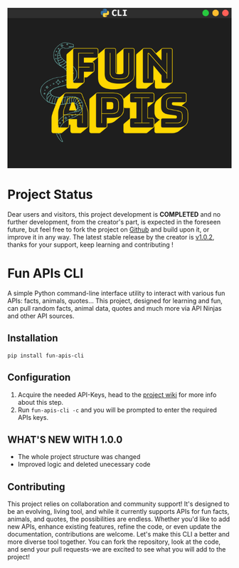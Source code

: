 ![Fun APIs CLI Logo](https://raw.githubusercontent.com/tahadnan/Fun-APIs-CLI/main/Fun_APIs_logo.png)

# Project Status
Dear users and visitors, this project development is **COMPLETED** and no further development, from the creator's part, is expected in the foreseen future, but feel free to fork the project on [Github](https://github.com/tahadnan/Fun-APIs-CLI) and build upon it, or improve it in any way. The latest stable release by the creator is [v1.0.2](https://pypi.org/project/fun-apis-cli/), thanks for your support, keep learning and contributing !  

# Fun APIs CLI

A simple Python command-line interface utility to interact with various fun APIs: facts, animals, quotes...
This project, designed for learning and fun, can pull random facts, animal data, quotes and much more via API Ninjas and other API sources.

## Installation
```
pip install fun-apis-cli
```

## Configuration
1. Acquire the needed API-Keys, head to the [project wiki](https://github.com/tahadnan/Fun-APIs-CLI/wiki) for more info about this step.
2. Run `fun-apis-cli -c` and you will be prompted to enter the required APIs keys.

## WHAT'S NEW WITH 1.0.0
+ The whole project structure was changed
+ Improved logic and deleted unecessary code

## Contributing

This project relies on collaboration and community support! It's designed to be an evolving, living tool, and while it currently supports APIs for fun facts, animals, and quotes, the possibilities are endless. Whether you'd like to add new APIs, enhance existing features, refine the code, or even update the documentation, contributions are welcome. Let's make this CLI a better and more diverse tool together. You can fork the repository, look at the code, and send your pull requests-we are excited to see what you will add to the project!
 

